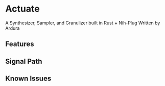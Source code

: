 # Actuate
A Synthesizer, Sampler, and Granulizer built in Rust + Nih-Plug
Written by Ardura

## Features

## Signal Path

## Known Issues
